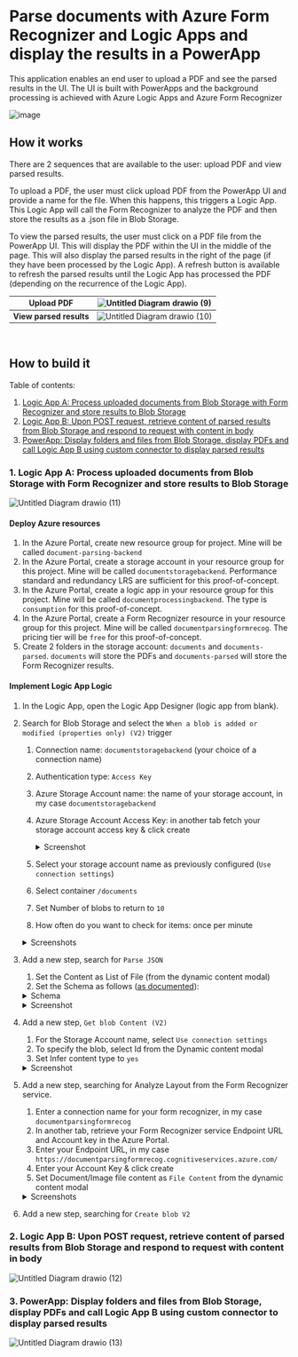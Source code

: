 # Parse documents with Azure Form Recognizer and Logic Apps and display the results in a PowerApp

This application enables an end user to upload a PDF and see the parsed results in the UI. The UI is built with PowerApps and the background processing is achieved with Azure Logic Apps and Azure Form Recognizer

![image](https://user-images.githubusercontent.com/35609369/149397062-715dd270-b5c1-465e-9233-e9d9f53fa453.png)

## How it works

There are 2 sequences that are available to the user: upload PDF and view parsed results. 

To upload a PDF, the user must click upload PDF from the PowerApp UI and provide a name for the file. When this happens, this triggers a Logic App. This Logic App will call the Form Recognizer to analyze the PDF and then store the results as a .json file in Blob Storage. 

To view the parsed results, the user must click on a PDF file from the PowerApp UI. This will display the PDF within the UI in the middle of the page. This will also display the parsed results in the right of the page (if they have been processed by the Logic App). A refresh button is available to refresh the parsed results until the Logic App has processed the PDF (depending on the recurrence of the Logic App).


**Upload PDF** | ![Untitled Diagram drawio (9)](https://user-images.githubusercontent.com/35609369/149404268-f5931dba-4ef1-4eba-b9a4-0e90a9aae5b2.png)
--- | ---
**View parsed results** | ![Untitled Diagram drawio (10)](https://user-images.githubusercontent.com/35609369/149404252-bab2aa77-d785-441f-8f39-4d8291bfaf61.png)

<br/>

## How to build it

Table of contents:
1. [Logic App A: Process uploaded documents from Blob Storage with Form Recognizer and store results to Blob Storage](#1-logic-app-a-process-uploaded-documents-from-blob-storage-with-form-recognizer-and-store-results-to-blob-storage)
2. [Logic App B: Upon POST request, retrieve content of parsed results from Blob Storage and respond to request with content in body](#2-logic-app-b-upon-post-request-retrieve-content-of-parsed-results-from-blob-storage-and-respond-to-request-with-content-in-body)
3. [PowerApp: Display folders and files from Blob Storage, display PDFs and call Logic App B using custom connector to display parsed results](#3-powerapp-display-folders-and-files-from-blob-storage-display-pdfs-and-call-logic-app-b-using-custom-connector-to-display-parsed-results)

### 1. Logic App A: Process uploaded documents from Blob Storage with Form Recognizer and store results to Blob Storage

![Untitled Diagram drawio (11)](https://user-images.githubusercontent.com/35609369/149404534-e1ec18fa-fbd7-466e-93c4-b4dd3f0e5b08.png)

#### Deploy Azure resources

1. In the Azure Portal, create new resource group for project. Mine will be called `document-parsing-backend`
2. In the Azure Portal, create a storage account in your resource group for this project. Mine will be called `documentstoragebackend`. Performance standard and redundancy LRS are sufficient for this proof-of-concept.
3. In the Azure Portal, create a logic app in your resource group for this project. Mine will be called `documentprocessingbackend`. The type is `consumption` for this proof-of-concept. 
4. In the Azure Portal, create a Form Recognizer resource in your resource group for this project. Mine will be called `documentparsingformrecog`. The pricing tier will be `free` for this proof-of-concept.
5. Create 2 folders in the storage account: `documents` and `documents-parsed`. `documents` will store the PDFs and `documents-parsed` will store the Form Recognizer results.

#### Implement Logic App Logic


1. In the Logic App, open the Logic App Designer (logic app from blank).
2. Search for Blob Storage and select the `When a blob is added or modified (properties only) (V2)` trigger 

    1. Connection name: `documentstoragebackend` (your choice of a connection name)
    2. Authentication type: `Access Key`
    3. Azure Storage Account name: the name of your storage account, in my case `documentstoragebackend`
    4. Azure Storage Account Access Key: in another tab fetch your storage account access key & click create
        <details>
            <summary>Screenshot</summary>

        ![](/images/2022-01-13-15-59-35.png)
        </details>
    
    5. Select your storage account name as previously configured (`Use connection settings`)
    6. Select container `/documents`
    7. Set Number of blobs to return to `10`
    8. How often do you want to check for items: once per minute

    <details>
    <summary>Screenshots</summary>

    ![](/images/2022-01-13-16-00-20.png)
    ![](/images/2022-01-13-16-11-14.png)
    </details>
3. Add a new step, search for `Parse JSON`
    1. Set the Content as List of File (from the dynamic content modal)
    2. Set the Schema as follows ([as documented](https://docs.microsoft.com/en-us/connectors/azureblobconnector/#blobmetadata)):
    <details>
    <summary>Schema</summary>

    ```
    {
        "properties": {
            "DisplayName": {
                "type": "string"
            },
            "ETag": {
                "type": "string"
            },
            "FileLocator": {
                "type": "string"
            },
            "Id": {
                "type": "string"
            },
            "IsFolder": {
                "type": "boolean"
            },
            "LastModified": {
                "type": "string"
            },
            "LastModifiedBy": {},
            "MediaType": {
                "type": "string"
            },
            "Name": {
                "type": "string"
            },
            "Path": {
                "type": "string"
            },
            "Size": {
                "type": "integer"
            }
        },
        "type": "object"
    }
    ```
    </details>

    <details>
    <summary>Screenshot</summary>

    ![](/images/2022-01-13-16-14-59.png)
    </details>
4. Add a new step, `Get blob Content (V2)`
    1. For the Storage Account name, select `Use connection settings`
    2. To specify the blob, select Id from the Dynamic content modal
    3. Set Infer content type to `yes`
    <details>
    <summary>Screenshot</summary>

    ![](/images/2022-01-13-16-25-02.png)
    </details>
5. Add a new step, searching for Analyze Layout from the Form Recognizer service.
    1. Enter a connection name for your form recognizer, in my case `documentparsingformrecog`
    2. In another tab, retrieve your Form Recognizer service Endpoint URL and Account key in the Azure Portal.
    3. Enter your Endpoint URL, in my case `https://documentparsingformrecog.cognitiveservices.azure.com/`
    4. Enter your Account Key & click create
    5. Set Document/Image file content as `File Content` from the dynamic content modal
    <details>
    <summary>Screenshots</summary>

    ![](/images/2022-01-13-16-29-54.png)
    ![](/images/2022-01-13-16-29-06.png)
    ![](/images/2022-01-13-16-31-15.png)
    </details>
6. Add a new step, searching for `Create blob V2`

### 2. Logic App B: Upon POST request, retrieve content of parsed results from Blob Storage and respond to request with content in body

![Untitled Diagram drawio (12)](https://user-images.githubusercontent.com/35609369/149404614-26dccead-c265-4072-8288-5900ae873996.png)

### 3. PowerApp: Display folders and files from Blob Storage, display PDFs and call Logic App B using custom connector to display parsed results 

![Untitled Diagram drawio (13)](https://user-images.githubusercontent.com/35609369/149404706-26091316-10ca-4689-a1f8-7fdbc9849664.png)



